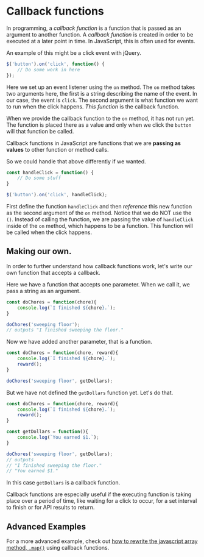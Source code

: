 # Callback functions

In programming, a *callback function* is a function that is passed as an argument to another function. A *callback function* is created in order to be executed at a later point in time. In JavaScript, this is often used for events.

An example of this might be a click event with jQuery.

```js
$('button').on('click', function() {
	// Do some work in here
});
```

Here we set up an event listener using the `on` method. The `on` method takes two arguments here, the first is a string describing the name of the event. In our case, the event is `click`. The second argument is what function we want to run when the click happens. *This function* is the callback function. 

When we provide the callback function to the `on` method, it has not run yet. The function is placed there as a value and only when we click the `button` will that function be called. 

Callback functions in JavaScript are functions that we are **passing as values** to other function or method calls.

So we could handle that above differently if we wanted.

```js
const handleClick = function() {
	// Do some stuff
}

$('button').on('click', handleClick);
```

First define the function `handleClick` and then *reference* this new function as the second argument of the `on` method. Notice that we do NOT use the `()`. Instead of calling the function, we are passing the value of `handleClick` inside of the `on` method, which happens to be a function. This function will be called when the click happens. 

## Making our own.

In order to further understand how callback functions work, let's write our own function that accepts a callback. 

Here we have a function that accepts one parameter. When we call it, we pass a string as an argument. 

```js
const doChores = function(chore){
	console.log(`I finished ${chore}.`);
}

doChores('sweeping floor');
// outputs "I finished sweeping the floor."

```

Now we have added another parameter, that is a function. 

```js
const doChores = function(chore, reward){
	console.log(`I finished ${chore}.`);
	reward();
}

doChores('sweeping floor', getDollars);
```

But we have not defined the `getDollars` function yet. Let's do that.


```js
const doChores = function(chore, reward){
	console.log(`I finished ${chore}.`);
	reward();
}

const getDollars = function(){
	console.log(`You earned $1.`);
}

doChores('sweeping floor', getDollars);
// outputs 
// "I finished sweeping the floor."
// "You earned $1."
```

In this case `getDollars` is a callback function.

Callback functions are especially useful if the executing function is taking place over a period of time, like waiting for a click to occur, for a set interval to finish or for API results to return.


## Advanced Examples

For a more advanced example, check out [how to rewrite the javascript array method, `.map()`](https://github.com/HackerYou/bootcamp-notes/blob/master/applied-javascript/rewriting-map-with-callbacks.md) using callback functions.

